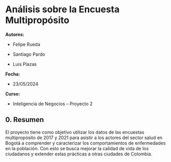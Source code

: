 # Análisis sobre la Encuesta Multipropósito

**Autores:**
- Felipe Rueda
- Santiago Pardo

- Luis Plazas

**Fecha:**
- 23/05/2024

**Curso:**
- Inteligencia de Negocios – Proyecto 2

## 0. Resumen

El proyecto tiene como objetivo utilizar los datos de las encuestas multipropósito de 2017 y 2021 para asistir a los actores del sector salud en Bogotá a comprender y caracterizar los comportamientos de enfermedades en la población. Con esto se busca mejorar la calidad de vida de los ciudadanos y extender estas prácticas a otras ciudades de Colombia. 
